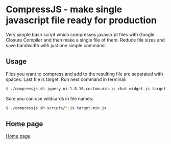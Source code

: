 # CompressJS - make single javascript file ready for production

Very simple bash script which compresses javascript files with Google Closure Compiler and then make a single file of them. Reduce file sizes and save bandwidth with just one simple command.

## Usage

Files you want to compress and add to the resulting file are separated with spaces. Last file is target. Run next command in terminal:

```bash
$ ./compressjs.sh jquery-ui-1.8.16.custom.min.js chat-widget.js target.min.js
```

Sure you can use wildcards in file names:

```bash
$ ./compressjs.sh scripts/*.js target.min.js
```

## Home page

[Home page].

[Home page]: http://dfsq.info/site/read/bash-google-closure-compiler

